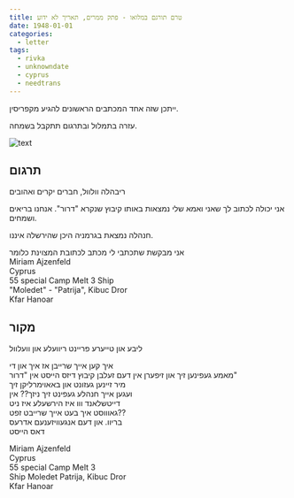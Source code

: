 ```yaml
---
title: טרם תורגם במלואו - פתק ממרים, תאריך לא ידוע
date: 1948-01-01
categories:
  - letter
tags:
  - rivka
  - unknowndate
  - cyprus
  - needtrans
---
```


ייתכן שזה אחד המכתבים הראשונים להגיע מקפריסין.

עזרה בתמלול ובתרגום תתקבל בשמחה.

![text](/pupko-papers/assets/images/1948-01-01-miriam-small-note.jpg)


## תרגום
ריבהלה וולוול, חברים יקרים ואהובים

אני יכולה לכתוב לך שאני ואמא שלי נמצאות באותו קיבוץ שנקרא "דרור".
אנחנו בריאים ושמחים.

חנהלה נמצאת בגרמניה היכן שהירשלה איננו.

אני מבקשת שתכתבי לי מכתב לכתובת המצוינת כלומר  
Miriam Ajzenfeld  
Cyprus  
55 special Camp Melt 3 Ship  
"Moledet" - "Patrija", Kibuc Dror  
Kfar Hanoar  

## מקור

ליבע און טייערע פריינט ריוועלע און וועלוול  
  
איך קען אייך שרייבן אז איך און די  
מאמע געפינען זיך און זיפערן אין דעם זעלבן קיבוץ דיזס הייסט אין "דרור"  
מיר זיינען געזונט און באאוימרליקן זיך  
ועגען אייך חנהלע געפינט זיך ניזך?? אין  
דייטשלאנד ווו איז הירשעלע איז ניט  
גאוווסט איך בעט אייך שרייבט זפט??  
בריוו. און דעם אנגעוויזענעם אדרעס  
דאס הייסט  
  
Miriam Ajzenfeld  
Cyprus  
55 special Camp Melt 3  
Ship Moledet Patrija, Kibuc Dror  
Kfar Hanoar  
